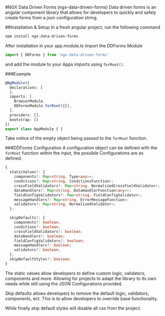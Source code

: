 #NGX Data Driven Forms (ngx-data-driven-forms)
Data driven forms is an angular component library that allows for developers to quickly and safely create forms from a json configuration string.

##Installation & Setup
In a fresh angular project, run the following command
```bash
npm install ngx-data-driven-forms
```
After installation in your app.module.ts import the DDForms Module
```ts
import { DDForms } from 'ngx-data-driven-forms'
```
and add the module to your Apps imports using `forRoot()`.

###Example
```ts
@NgModule({
  declarations: [
  ],
  imports: [
    BrowserModule,
    DDFormsModule.forRoot({}),
  ],
  providers: [],
  bootstrap: []
})
export class AppModule { }
```
Take notice of the empty object being passed to the `forRoot` function.

###DDForms Configuration
A configuration object can be defined with the `forRoot` function within the input, the possible Configurations are as defined.
```ts
{
  staticValues?: {
    components?: Map<string, Type<any>>;
    conditions?: Map<string, ConditionsFunction>;
    crossFieldValidators?: Map<string, NormalizedCrossFieldValidator>;
    dataHandlers?: Map<string, DataHandlerFunction<any>>;
    fieldConfigValidators?: Map<string, FieldConfigValidator>;
    messageHandlers?: Map<string, ErrorMessageFunction>;
    validators?: Map<string, NormalizedValidator>;
  };

  skipDefaults?: {
    components?: boolean;
    conditions?: boolean;
    crossFieldValidators?: boolean;
    dataHandlers?: boolean;
    fieldConfigValidators?: boolean;
    messageHandlers?: boolean;
    validators?: boolean;
  };
  skipDefaultStyles?: boolean;
}
```
The static values allow developers to define custom logic, validators, components and more. Allowing for projects to adapt the library to its own needs while still using the JSON Configurations provided.

Skip defaults allows developers to remove the default logic, validators, components, ect. This is to allow developers to override base functionality.

While finally skip default styles will disable all css from the project. 
